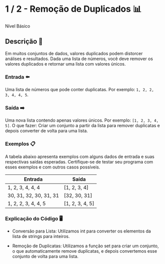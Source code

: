 # 1 / 2 - Remoção de Duplicados 📊
Nível Básico <br>

## Descrição 📒
Em muitos conjuntos de dados, valores duplicados podem distorcer análises e resultados. Dada uma lista de números, você deve remover os valores duplicados e retornar uma lista com valores únicos.

### Entrada ⬅️
Uma lista de números que pode conter duplicatas. Por exemplo: ```1, 2, 2, 3, 4, 4, 5```.

### Saída ➡️
Uma nova lista contendo apenas valores únicos. Por exemplo: ```[1, 2, 3, 4, 5]```. O que fazer: Criar um conjunto a partir da lista para remover duplicatas e depois converter de volta para uma lista.

### Exemplos 📋
A tabela abaixo apresenta exemplos com alguns dados de entrada e suas respectivas saídas esperadas. Certifique-se de testar seu programa com esses exemplos e com outros casos possíveis. <br>

| Entrada | Saída |
|---------|-------|
| 1, 2, 3, 4, 4, 4 | [1, 2, 3, 4] |
| 30, 31, 32, 30, 31, 31 | [32, 30, 31] |
| 1, 2, 2, 3, 4, 4, 5 | [1, 2, 3, 4, 5] |

### Explicação do Código 🖥️
- Conversão para Lista: Utilizamos int para converter os elementos da lista de strings para inteiros.

- Remoção de Duplicatas: Utilizamos a função set para criar um conjunto, o que automaticamente remove duplicatas, e depois convertemos esse conjunto de volta para uma lista.
